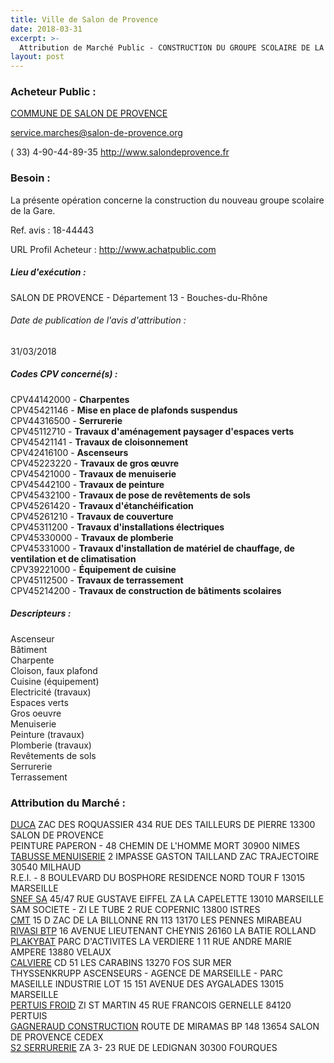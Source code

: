 ```yaml
---
title: Ville de Salon de Provence
date: 2018-03-31
excerpt: >-
  Attribution de Marché Public - CONSTRUCTION DU GROUPE SCOLAIRE DE LA GARE
layout: post
---
```


### Acheteur Public : 
<a href="/acheteur-32/siren-211301031"> COMMUNE DE SALON DE PROVENCE</a><br/>



service.marches@salon-de-provence.org

( 33) 4-90-44-89-35
http://www.salondeprovence.fr
### Besoin :

La présente opération concerne la construction du nouveau groupe scolaire de la Gare.

Ref. avis : 18-44443

URL Profil Acheteur : http://www.achatpublic.com

##### Lieu d'exécution :

SALON DE PROVENCE - Département 13 - Bouches-du-Rhône

###### Date de publication de l'avis d'attribution : 
31/03/2018

##### Codes CPV concerné(s) :
CPV44142000 - **Charpentes** <br/>
CPV45421146 - **Mise en place de plafonds suspendus** <br/>
CPV44316500 - **Serrurerie** <br/>
CPV45112710 - **Travaux d'aménagement paysager d'espaces verts** <br/>
CPV45421141 - **Travaux de cloisonnement** <br/>
CPV42416100 - **Ascenseurs** <br/>
CPV45223220 - **Travaux de gros œuvre** <br/>
CPV45421000 - **Travaux de menuiserie** <br/>
CPV45442100 - **Travaux de peinture** <br/>
CPV45432100 - **Travaux de pose de revêtements de sols** <br/>
CPV45261420 - **Travaux d'étanchéification** <br/>
CPV45261210 - **Travaux de couverture** <br/>
CPV45311200 - **Travaux d'installations électriques** <br/>
CPV45330000 - **Travaux de plomberie** <br/>
CPV45331000 - **Travaux d'installation de matériel de chauffage, de ventilation et de climatisation** <br/>
CPV39221000 - **Équipement de cuisine** <br/>
CPV45112500 - **Travaux de terrassement** <br/>
CPV45214200 - **Travaux de construction de bâtiments scolaires** <br/>

##### Descripteurs :
Ascenseur <br/>
Bâtiment <br/>
Charpente <br/>
Cloison, faux plafond <br/>
Cuisine (équipement) <br/>
Electricité (travaux) <br/>
Espaces verts <br/>
Gros oeuvre <br/>
Menuiserie <br/>
Peinture (travaux) <br/>
Plomberie (travaux) <br/>
Revêtements de sols <br/>
Serrurerie <br/>
Terrassement <br/>

### Attribution du Marché :
<a href="/entreprise-258/siren-393942768"> DUCA</a>    ZAC DES ROQUASSIER 434 RUE DES TAILLEURS DE PIERRE 13300 SALON DE PROVENCE <br/>
PEINTURE PAPERON - 48 CHEMIN DE L'HOMME MORT 30900 NIMES <br/>
<a href="/entreprise-256/siren-345194815"> TABUSSE MENUISERIE</a>    2 IMPASSE GASTON TAILLAND ZAC TRAJECTOIRE 30540 MILHAUD <br/>
R.E.I. - 8 BOULEVARD DU BOSPHORE RESIDENCE NORD TOUR F 13015 MARSEILLE <br/>
<a href="/entreprise-253/siren-056800659"> SNEF SA</a>    45/47 RUE GUSTAVE EIFFEL ZA LA CAPELETTE 13010 MARSEILLE <br/>
SAM SOCIETE - ZI LE TUBE 2 RUE COPERNIC 13800 ISTRES <br/>
<a href="/entreprise-267/siren-534022389"> CMT</a>    15 D ZAC DE LA BILLONNE RN 113 13170 LES PENNES MIRABEAU <br/>
<a href="/entreprise-267/siren-582980306"> RIVASI BTP</a>    16 AVENUE LIEUTENANT CHEYNIS 26160 LA BATIE ROLLAND <br/>
<a href="/entreprise-264/siren-492078142"> PLAKYBAT</a>    PARC D'ACTIVITES LA VERDIERE 1 11 RUE ANDRE MARIE AMPERE 13880 VELAUX <br/>
<a href="/entreprise-261/siren-429430127"> CALVIERE</a>    CD 51 LES CARABINS 13270 FOS SUR MER <br/>
THYSSENKRUPP ASCENSEURS - AGENCE DE MARSEILLE - PARC MASEILLE INDUSTRIE LOT 15 151 AVENUE DES AYGALADES 13015 MARSEILLE <br/>
<a href="/entreprise-254/siren-321920886"> PERTUIS FROID</a>    ZI ST MARTIN 45 RUE FRANCOIS GERNELLE 84120 PERTUIS <br/>
<a href="/entreprise-259/siren-402682991"> GAGNERAUD CONSTRUCTION</a>    ROUTE DE MIRAMAS BP 148 13654 SALON DE PROVENCE CEDEX <br/>
<a href="/entreprise-266/siren-519690846"> S2 SERRURERIE</a>    ZA 3- 23 RUE DE LEDIGNAN 30300 FOURQUES <br/>
